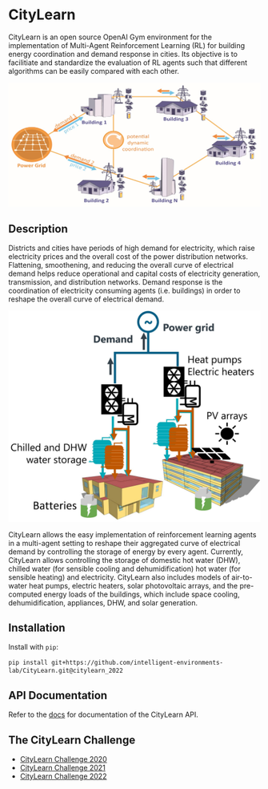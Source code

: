 # CityLearn

CityLearn is an open source OpenAI Gym environment for the implementation of Multi-Agent Reinforcement Learning (RL) for building energy coordination and demand response in cities. Its objective is to facilitiate and standardize the evaluation of RL agents such that different algorithms can be easily compared with each other.

![Demand-response](images/dr.jpg)

## Description
Districts and cities have periods of high demand for electricity, which raise electricity prices and the overall cost of the power distribution networks. Flattening, smoothening, and reducing the overall curve of electrical demand helps reduce operational and capital costs of electricity generation, transmission, and distribution networks. Demand response is the coordination of electricity consuming agents (i.e. buildings) in order to reshape the overall curve of electrical demand.

![Citylearn](images/citylearn_diagram.png)

CityLearn allows the easy implementation of reinforcement learning agents in a multi-agent setting to reshape their aggregated curve of electrical demand by controlling the storage of energy by every agent. Currently, CityLearn allows controlling the storage of domestic hot water (DHW), chilled water (for sensible cooling and dehumidification) hot water (for sensible heating) and electricity. CityLearn also includes models of air-to-water heat pumps, electric heaters, solar photovoltaic arrays, and the pre-computed energy loads of the buildings, which include space cooling, dehumidification, appliances, DHW, and solar generation.

## Installation
Install with `pip`:
```console
pip install git+https://github.com/intelligent-environments-lab/CityLearn.git@citylearn_2022
```

## API Documentation
Refer to the [docs](https://intelligent-environments-lab.github.io/CityLearn/api/modules.html) for documentation of the CityLearn API.

## The CityLearn Challenge
- [CityLearn Challenge 2020](https://sites.google.com/view/citylearnchallenge/previous-edition-2020?authuser=0)
- [CityLearn Challenge 2021](https://sites.google.com/view/citylearnchallenge/home?authuser=0)
- [CityLearn Challenge 2022](https://www.aicrowd.com/challenges/neurips-2022-citylearn-challenge)

